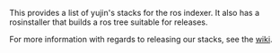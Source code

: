 
This provides a list of yujin's stacks for the ros indexer. It also has a
rosinstaller that builds a ros tree suitable for releases.

For more information with regards to releasing our stacks, see the 
[wiki](https://github.com/yujinrobot-release/yujin_release/wiki).




